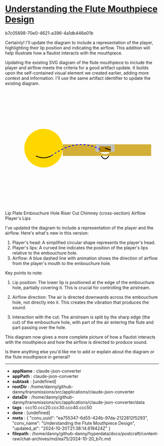 # [Understanding the Flute Mouthpiece Design](https://claude.ai/chat/ea755347-6d55-424b-97da-2122812f5293)

b7c05698-70e0-4621-a396-4a1db446e01b

 Certainly! I'll update the diagram to include a representation of the player, highlighting their lip position and indicating the airflow. This addition will help illustrate how a flautist interacts with the mouthpiece.

<antThinking>Updating the existing SVG diagram of the flute mouthpiece to include the player and airflow meets the criteria for a good artifact update. It builds upon the self-contained visual element we created earlier, adding more context and information. I'll use the same artifact identifier to update the existing diagram.</antThinking>

<antArtifact identifier="flute-mouthpiece-diagram" type="image/svg+xml" title="Flute Mouthpiece Diagram with Player">
<svg xmlns="http://www.w3.org/2000/svg" viewBox="0 0 400 300">
  <!-- Player's head (simplified) -->
  <circle cx="100" cy="150" r="50" fill="#ffd700" />
  
  <!-- Player's mouth -->
  <path d="M80 170 Q100 180 120 170" fill="none" stroke="black" stroke-width="2" />
  
  <!-- Flute body -->
  <rect x="150" y="140" width="230" height="30" fill="#d4af37" />
  
  <!-- Embouchure hole -->
  <ellipse cx="260" cy="155" rx="15" ry="10" fill="white" />
  
  <!-- Lip plate -->
  <rect x="235" y="140" width="50" height="20" rx="5" ry="5" fill="#c0c0c0" />
  
  <!-- Riser -->
  <rect x="245" y="145" width="30" height="15" fill="#b8860b" />
  
  <!-- Cut (simplified representation) -->
  <line x1="260" y1="150" x2="275" y2="155" stroke="black" stroke-width="2" />
  
  <!-- Chimney (simplified cross-section view) -->
  <path d="M250 170 Q260 185 270 170" fill="none" stroke="black" stroke-width="2" />
  
  <!-- Airflow indication -->
  <path d="M120 170 Q190 120 250 155" fill="none" stroke="blue" stroke-width="2" stroke-dasharray="5,5">
    <animate attributeName="stroke-dashoffset" from="10" to="0" dur="1s" repeatCount="indefinite" />
  </path>
  
  <!-- Labels -->
  <text x="260" y="120" text-anchor="middle" font-size="12">Lip Plate</text>
  <text x="260" y="200" text-anchor="middle" font-size="12">Embouchure Hole</text>
  <text x="300" y="135" text-anchor="start" font-size="12">Riser</text>
  <text x="280" y="165" text-anchor="start" font-size="12">Cut</text>
  <text x="260" y="220" text-anchor="middle" font-size="12">Chimney (cross-section)</text>
  <text x="180" y="100" text-anchor="middle" font-size="12" fill="blue">Airflow</text>
  <text x="100" y="240" text-anchor="middle" font-size="12">Player's Lips</text>
</svg>
</antArtifact>

I've updated the diagram to include a representation of the player and the airflow. Here's what's new in this version:

1. Player's head: A simplified circular shape represents the player's head.
2. Player's lips: A curved line indicates the position of the player's lips relative to the embouchure hole.
3. Airflow: A blue dashed line with animation shows the direction of airflow from the player's mouth to the embouchure hole.

Key points to note:

1. Lip position: The lower lip is positioned at the edge of the embouchure hole, partially covering it. This is crucial for controlling the airstream.

2. Airflow direction: The air is directed downwards across the embouchure hole, not directly into it. This creates the vibration that produces the sound.

3. Interaction with the cut: The airstream is split by the sharp edge (the cut) of the embouchure hole, with part of the air entering the flute and part passing over the hole.

This diagram now gives a more complete picture of how a flautist interacts with the mouthpiece and how the airflow is directed to produce sound. 

Is there anything else you'd like me to add or explain about the diagram or the flute mouthpiece in general?

---

* **appName** : claude-json-converter
* **appPath** : claude-json-converter
* **subtask** : [undefined]
* **rootDir** : /home/danny/github-danny/transmissions/src/applications/claude-json-converter
* **dataDir** : /home/danny/github-danny/transmissions/src/applications/claude-json-converter/data
* **tags** : ccc10.ccc20.ccc30.ccc40.ccc50
* **done** : [undefined]
* **meta** : {
  "conv_uuid": "ea755347-6d55-424b-97da-2122812f5293",
  "conv_name": "Understanding the Flute Mouthpiece Design",
  "updated_at": "2024-10-20T21:38:14.619424Z"
}
* **filepath** : /home/danny/github-danny/hyperdata/docs/postcraft/content-raw/chat-archives/md/ea75/2024-10-20_b7c.md